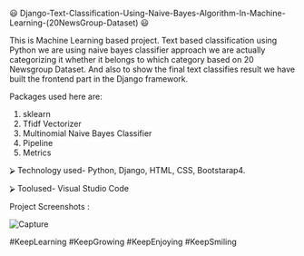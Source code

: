 😃‍‍ ‍‍Django-Text-Classification-Using-Naive-Bayes-Algorithm-In-Machine-Learning-(20NewsGroup-Dataset) 😃‍

This is Machine Learning based project. Text based classification using Python we are using
naive bayes classifier approach we are actually categorizing it whether it belongs to which category based
on 20 Newsgroup Dataset. And also to show the final text classifies result we have built the frontend part
in the Django framework.

Packages used here are:
1. sklearn
2. Tfidf Vectorizer
3. Multinomial Naive Bayes Classifier
4. Pipeline
5. Metrics

⮚ Technology used- Python, Django, HTML, CSS, Bootstarap4.

⮚ Toolused- Visual Studio Code

Project Screenshots :

![Capture](https://user-images.githubusercontent.com/58526381/147451991-775e862a-86a0-4808-99ba-be9bfe8befcd.PNG)

#KeepLearning #KeepGrowing #KeepEnjoying #KeepSmiling
